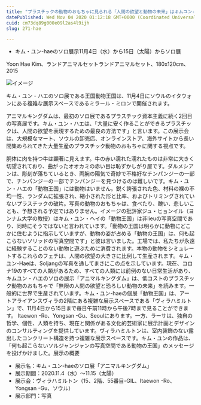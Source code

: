 ```yaml
---
title: "プラスチックの動物のおもちゃに見られる「人間の欲望と動物の未来」はキムユン-haeのソロ展示会を開催しました"
datePublished: Wed Nov 04 2020 01:12:18 GMT+0000 (Coordinated Universal Time)
cuid: cm73dq89g000e09l2as4l9ijh
slug: 271-hae

---
```



- キム・ユン-haeのソロ展示11月4日（水）から15日（太陽）からソロ展

Yoon Hae Kim、ランドアニマルセットランドアニマルセット、180x120cm、2015

![イメージ](https://cdn.hashnode.com/res/hashnode/image/upload/v1739453541180/3250cde8-0913-42e5-9017-ca73e0a7533c.jpeg)

キム・ユン - ハエのソロ展である王国動物王国は、11月4日にソウルのイタウォンにある複雑な展示スペースであるミラール・ミロンで開催されます。

アニマルキングダムは、最初のソロ展であるプラスチック資本主義に続く2回目の写真展です。キム・ユン・ハエは、「大量に安く作ることができるプラスチックは、人間の欲望を表現するための最良の方法です」と言います。この展示会は、大規模なマート、ソウルの卸売店、オンラインストア、海外サイトから長い間集められてきた大量生産のプラスチック動物のおもちゃに関する視点です。

胴体に肉を持つ牛は顕著に見えます。牛の赤い濡れた濡れたものは非常に大きく切望されており、曲がったオオカミの赤い目は恥ずかしがり屋です。ダルメシアンは、彫刻が落ちているとき、両腕の陽気で奇妙で不格好なチンパンジーの一部で、チンパンジーの一部でチンパンジーを見つけるのは難しいです。キム・ユン・ハエの「動物王国」には動物はいません。鋭く誇張された色、材料の裸の不均一性、ランダムに拡張され、縮小された形と比率、およびトリミングされていないプラスチックの破片。写真の動物のおもちゃは、食べたり、醜い、悲しいことも、予想される予定ではありません。イメージの批評家ジュ・ヒョンイル（ヨンナム大学の教授）はキム・ユン・ヘイの「動物王国」は非lieuの写真空間であり、同時にそうではないと言われています。「動物の王国は明らかに動物にどこかに住むように指示していますが、動物の姿が占める「動物の王国」は、何も起こらないソリッドの写真空間です」と彼は言いました。工場では、私たちが永遠に経験することのない動物と遊ぶために消費されます。本物の動物をシミュレートするこれらのフェチは、人間の欲望の大きさに比例して生産されます。キム・ユン-Haeは、Soljangの写真を通してまさにこの点を示しています。現在、コロナ19のすべての人類があるため、すべての人類には前例のない日常生活があり、キムユン - ハエのソロの展示「アニマルキングダム」は、低コストのプラスチック動物のおもちゃで「無限の人間の欲望と恐ろしい動物の未来」を読みます。一般的に世界で生産されています。キム・ユン-haeの個展「動物王国」は、アートアライアンスヴィラの2階にある複雑な展示スペースである「ヴィラハミルトン」で、11月4日から15日まで毎日午前11時から午後7時まで見ることができます。 Itaewon -Ro、Yongsan -Gu、Seoulにあります。一方、ラーサは、独自の哲学、個性、人類を持ち、現在と関係がある文化的芸術家に展示計画とデザインのコンサルティングを提供しています。ヴィラハミルトンは、室内装飾のない露出したコンクリート構造を持つ複雑な展示スペースです。キム・ユンの作品は、「何も起こらないソルジャンジャンの写真空間である動物の王国」のメッセージを投げかけました。展示の概要

- 展示名：キム・ユン-haeのソロ展「アニマルキングダム」
- 展示期間：2020.11.4（水）〜11.15（太陽）
- 展示会：ヴィラハミルトン（15、2階、55番目-GIL、Itaewon -Ro、Yongsan -Gu、ソウル）
- 展示部門：写真